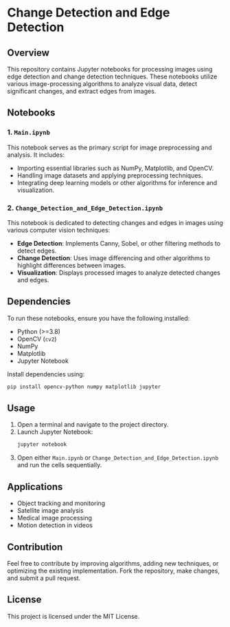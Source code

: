 # Change Detection and Edge Detection

## Overview
This repository contains Jupyter notebooks for processing images using edge detection and change detection techniques. These notebooks utilize various image-processing algorithms to analyze visual data, detect significant changes, and extract edges from images.

## Notebooks

### 1. `Main.ipynb`
This notebook serves as the primary script for image preprocessing and analysis. It includes:
- Importing essential libraries such as NumPy, Matplotlib, and OpenCV.
- Handling image datasets and applying preprocessing techniques.
- Integrating deep learning models or other algorithms for inference and visualization.

### 2. `Change_Detection_and_Edge_Detection.ipynb`
This notebook is dedicated to detecting changes and edges in images using various computer vision techniques:
- **Edge Detection**: Implements Canny, Sobel, or other filtering methods to detect edges.
- **Change Detection**: Uses image differencing and other algorithms to highlight differences between images.
- **Visualization**: Displays processed images to analyze detected changes and edges.

## Dependencies
To run these notebooks, ensure you have the following installed:
- Python (>=3.8)
- OpenCV (`cv2`)
- NumPy
- Matplotlib
- Jupyter Notebook

Install dependencies using:
```bash
pip install opencv-python numpy matplotlib jupyter
```

## Usage
1. Open a terminal and navigate to the project directory.
2. Launch Jupyter Notebook:
   ```bash
   jupyter notebook
   ```
3. Open either `Main.ipynb` or `Change_Detection_and_Edge_Detection.ipynb` and run the cells sequentially.

## Applications
- Object tracking and monitoring
- Satellite image analysis
- Medical image processing
- Motion detection in videos

## Contribution
Feel free to contribute by improving algorithms, adding new techniques, or optimizing the existing implementation. Fork the repository, make changes, and submit a pull request.

## License
This project is licensed under the MIT License.

